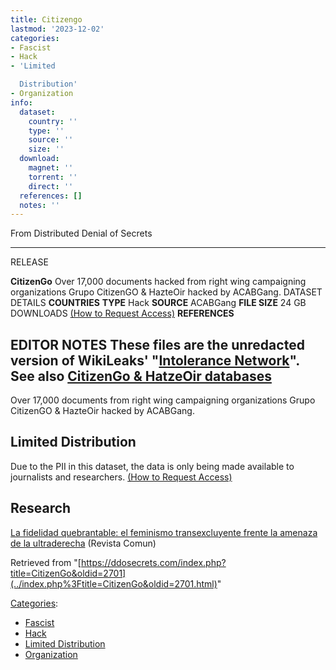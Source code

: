 ```yaml
---
title: Citizengo
lastmod: '2023-12-02'
categories:
- Fascist
- Hack
- 'Limited

  Distribution'
- Organization
info:
  dataset:
    country: ''
    type: ''
    source: ''
    size: ''
  download:
    magnet: ''
    torrent: ''
    direct: ''
  references: []
  notes: ''
---
```




From Distributed Denial of Secrets

---
RELEASE

**CitizenGo**
Over 17,000 documents hacked from right wing campaigning organizations Grupo CitizenGO & HazteOir hacked by ACABGang.
DATASET DETAILS
**COUNTRIES**
**TYPE** Hack
**SOURCE** ACABGang
**FILE SIZE** 24 GB
DOWNLOADS [(How to Request Access)](Contact.html#Request_Access "Contact")
**REFERENCES**

**EDITOR NOTES**
These files are the unredacted version of WikiLeaks' "[Intolerance Network](https://wikileaks.org/intolerancenetwork/)". See also [CitizenGo & HatzeOir databases](CitizenGo_&_HatzeOir_databases.html "CitizenGo & HatzeOir databases")
---

Over 17,000 documents from right wing campaigning organizations Grupo
CitizenGO & HazteOir hacked by ACABGang.

## Limited Distribution

Due to the PII in this dataset, the data is only being made available to
journalists and researchers. [(How to Request
Access)](Contact.html#Request_Access "Contact")

## Research

[La fidelidad quebrantable: el feminismo transexcluyente frente la
amenaza de la
ultraderecha](https://revistacomun.com/blog/la-fidelidad-quebrantable-el-feminismo-transexcluyente-frente-la-amenaza-de-la-ultraderecha/) (Revista Comun)

Retrieved from
"[https://ddosecrets.com/index.php?title=CitizenGo&oldid=2701](../index.php%3Ftitle=CitizenGo&oldid=2701.html)"

[Categories](./Special:Categories.html "Special:Categories"):

- [Fascist](./Category:Fascist.html "Category:Fascist")
- [Hack](./Category:Hack.html "Category:Hack")
- [Limited
Distribution](./Category:Limited_Distribution.html "Category:Limited Distribution")
- [Organization](./Category:Organization.html "Category:Organization")
